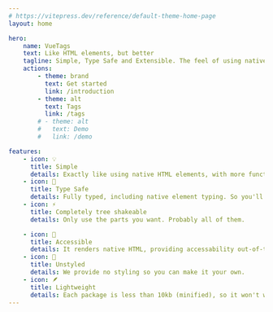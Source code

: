 ```yaml
---
# https://vitepress.dev/reference/default-theme-home-page
layout: home

hero:
    name: VueTags
    text: Like HTML elements, but better
    tagline: Simple, Type Safe and Extensible. The feel of using native HTML elements but with more functionality.
    actions:
        - theme: brand
          text: Get started
          link: /introduction
        - theme: alt
          text: Tags
          link: /tags
        # - theme: alt
        #   text: Demo
        #   link: /demo

features:
    - icon: 💡
      title: Simple
      details: Exactly like using native HTML elements, with more functionality added to them.
    - icon: 🔑
      title: Type Safe
      details: Fully typed, including native element typing. So you'll have all the auto-completion.
    - icon: ⚡
      title: Completely tree shakeable
      details: Only use the parts you want. Probably all of them.

    - icon: 🚪
      title: Accessible
      details: It renders native HTML, providing accessability out-of-the-box.
    - icon: 🌈
      title: Unstyled
      details: We provide no styling so you can make it your own.
    - icon: 🪶
      title: Lightweight
      details: Each package is less than 10kb (minified), so it won't weigh you down.
---
```

